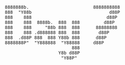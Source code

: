 <pre>
8888888b.                        8888888888 
888  "Y88b                             d88P 
888    888                            d88P  
888    888  8888b.  888  888         d88P   
888    888     "88b 888  888      88888888  
888    888 .d888888 888  888       d88P     
888  .d88P 888  888 Y88b 888      d88P      
8888888P"  "Y888888  "Y88888     d88P       
                         888                
                    Y8b d88P                
                     "Y88P"                 
</pre>